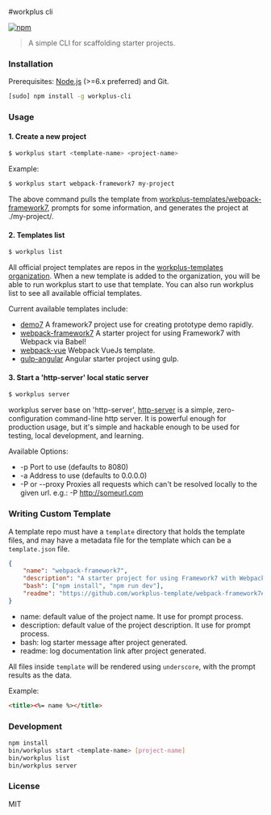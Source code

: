 #workplus cli

[![npm](https://img.shields.io/npm/v/workplus-cli.svg?maxAge=2592000?style=flat-square)]()

> A simple CLI for scaffolding starter projects.

### Installation

Prerequisites: [Node.js](https://nodejs.org/en/) (>=6.x preferred) and Git.

```bash
[sudo] npm install -g workplus-cli
```

### Usage

#### 1. Create a new project

```bash
$ workplus start <template-name> <project-name>
```

Example:

```bash
$ workplus start webpack-framework7 my-project
```

The above command pulls the template from [workplus-templates/webpack-framework7](https://github.com/workplus-templates/webpack-framework7), prompts for some information, and generates the project at ./my-project/.

#### 2. Templates list

```bash
$ workplus list
```

All official project templates are repos in the [workplus-templates organization](https://github.com/workplus-templates). When a new template is added to the organization, you will be able to run workplus start <template-name> <project-name> to use that template. You can also run workplus list to see all available official templates.

Current available templates include:

* [demo7](https://github.com/workplus-templates/demo7) A framework7 project use for creating prototype demo rapidly.
* [webpack-framework7](https://github.com/workplus-templates/webpack-framework7) A starter project for using Framework7 with Webpack via Babel!
* [webpack-vue](https://github.com/workplus-templates/webpack-vue) Webpack VueJs template.
* [gulp-angular](https://github.com/workplus-templates/gulp-angular) Angular starter project using gulp.


#### 3. Start a 'http-server' local static server

```bash
$ workplus server
```

workplus server base on 'http-server', [http-server](https://github.com/indexzero/http-server) is a simple, zero-configuration command-line http server. It is powerful enough for production usage, but it's simple and hackable enough to be used for testing, local development, and learning.

Available Options:

* -p Port to use (defaults to 8080)
* -a Address to use (defaults to 0.0.0.0)
* -P or --proxy Proxies all requests which can't be resolved locally to the given url. e.g.: -P http://someurl.com

### Writing Custom Template

A template repo must have a `template` directory that holds the template files, and may have a metadata file for the template which can be a `template.json` file.

```json
{
    "name": "webpack-framework7",
    "description": "A starter project for using Framework7 with Webpack via Babel!",
    "bash": ["npm install", "npm run dev"],
    "readme": "https://github.com/workplus-template/webpack-framework7#readme"
}
```

* name: default value of the project name. It use for prompt process.
* description: default value of the project description. It use for prompt process.
* bash: log starter message after project generated.
* readme: log documentation link after project generated.

All files inside `template` will be rendered using `underscore`, with the prompt results as the data.

Example:

```html
<title><%= name %></title>
```
### Development

```bash
npm install
bin/workplus start <template-name> [project-name]
bin/workplus list
bin/workplus server
```

### License

MIT
